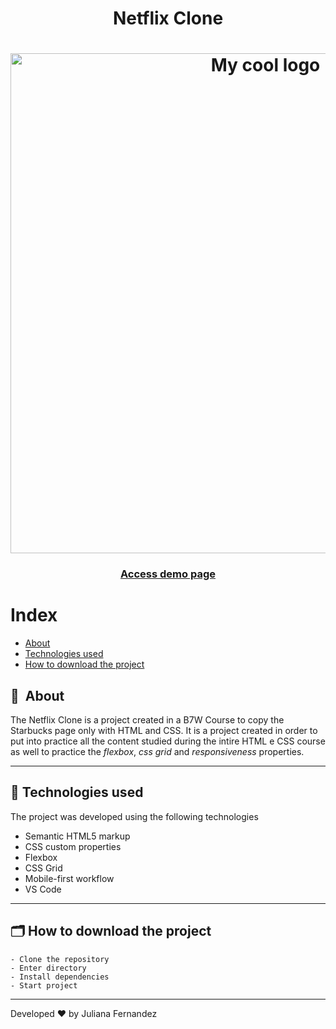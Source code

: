 <h1 align="center">
    Netflix Clone
</h1>

<h1 align="center">
<img width="800" src="assets/images/presentation.PNG" alt="My cool logo"/>
  </h1>

<h3 align="center">
    <a href="https://starbucks-pag.netlify.app/">Access demo page</a>
<h3 >

# Index

- [About](#-about)
- [Technologies used](#-technologies-used)
- [How to download the project](#-how-to-download-the-project)

## 🔖&nbsp; About

The Netflix Clone is a project created in a B7W Course to copy the Starbucks page only with HTML and CSS. It is a project created in order to put into practice all the content studied during the intire HTML e CSS course as well to practice the *flexbox*, *css grid* and *responsiveness* properties.


---

## 🚀 Technologies used

The project was developed using the following technologies

- Semantic HTML5 markup
- CSS custom properties
- Flexbox
- CSS Grid
- Mobile-first workflow
- VS Code

---

## 🗂 How to download the project

    - Clone the repository
    - Enter directory
    - Install dependencies
    - Start project
   
---

Developed ❤ by Juliana Fernandez

